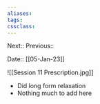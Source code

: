 ```yaml
---
aliases:
tags: 
cssclass:
---
```

Next::
Previous::

Date:: [[05-Jan-23]]

![[Session 11 Prescription.jpg]]

- Did long form relaxation 
- Nothing much to add here
